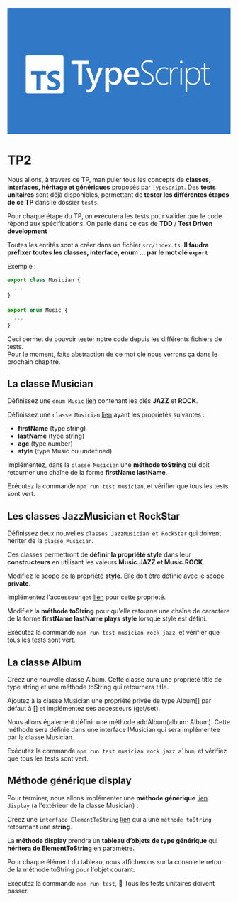 ![Typescript](./typescript.png)

# TP2

Nous allons, à travers ce TP, manipuler tous les concepts de **classes, interfaces, héritage et génériques** proposés par `TypeScript`.
Des **tests unitaires** sont déjà disponibles, permettant de **tester les différentes étapes de ce TP** dans le dossier `tests`.

Pour chaque étape du TP, on exécutera les tests pour valider que le code répond aux spécifications.
On parle dans ce cas de **TDD** / **Test Driven development**

Toutes les entités sont à créer dans un fichier `src/index.ts`. 
**Il faudra préfixer toutes les classes, interface, enum ... par le mot clé `export`**

Exemple : 

```typescript
export class Musician {
  ...
}

export enum Music {
  ...
}
```

Ceci permet de pouvoir tester notre code depuis les différents fichiers de tests.  
Pour le moment, faite abstraction de ce mot clé nous verrons ça dans le prochain chapitre.

## La classe Musician

Définissez une `enum Music` [lien](https://www.typescriptlang.org/docs/handbook/enums.html) contenant les clés **JAZZ** et **ROCK**. 

Définissez une `classe Musician` [lien](https://www.typescriptlang.org/docs/handbook/classes.html) ayant les propriétés suivantes :

- **firstName** (type string)
- **lastName** (type string)
- **age** (type number)
- **style** (type Music ou undefined)

Implémentez, dans la `classe Musician` une **méthode toString** qui doit retourner une chaîne de la forme **firstName lastName**.

Exécutez la commande `npm run test musician`, et vérifier que tous les tests sont vert.

## Les classes JazzMusician et RockStar

Définissez deux nouvelles `classes JazzMusician et RockStar` qui doivent hériter de la `classe Musician`.

Ces classes permettront de **définir la propriété style** dans leur **constructeurs** en utilisant les valeurs **Music.JAZZ et Music.ROCK**.

Modifiez le scope de la propriété **style**. 
Elle doit être définie avec le scope **private**. 

Implémentez l'accesseur `get` [lien](https://www.typescriptlang.org/docs/handbook/2/classes.html#getters--setters) pour cette propriété.

Modifiez la **méthode toString** pour qu'elle retourne une chaîne de caractère de la forme **firstName lastName plays style** lorsque style est défini.

Exécutez la commande `npm run test musician rock jazz`, et vérifier que tous les tests sont vert.

## La classe Album

Créez une nouvelle classe Album. Cette classe aura une propriété title de type string et une méthode toString qui retournera title.

Ajoutez à la classe Musician une propriété privée de type Album[] par défaut à [] et implémentez ses accesseurs (get/set).

Nous allons également définir une méthode addAlbum(album: Album). Cette méthode sera définie dans une interface IMusician qui sera implémentée par la classe Musician.

Exécutez la commande `npm run test musician rock jazz album`, et vérifiez que tous les tests sont vert.

## Méthode générique display

Pour terminer, nous allons implémenter une **méthode générique** [lien](https://www.typescriptlang.org/docs/handbook/2/generics.html#handbook-content) `display` (à l'extérieur de la classe Musician) :

Créez une `interface ElementToString` [lien](https://www.typescriptlang.org/docs/handbook/2/everyday-types.html#interfaces) qui a une `méthode toString` retournant une **string**.

La **méthode display** prendra un **tableau d’objets de type générique** qui **héritera de ElementToString** en paramètre.

Pour chaque élément du tableau, nous afficherons sur la console le retour de la méthode toString pour l'objet courant.

Exécutez la commande `npm run test`, 🎉 Tous les tests unitaires doivent passer.
